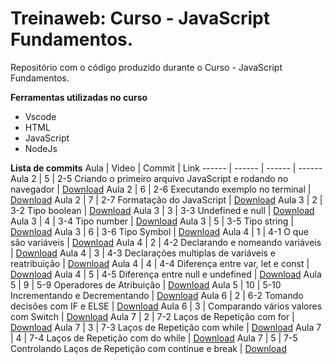 # Treinaweb: Curso - JavaScript Fundamentos.

Repositório com o código produzido durante o Curso - JavaScript Fundamentos.

**Ferramentas utilizadas no curso**

- Vscode
- HTML
- JavaScript
- NodeJs

**Lista de commits**
Aula | Video | Commit | Link
------ | ------ | ------ | ------
Aula 2 | 5 | 2-5 Criando o primeiro arquivo JavaScript e rodando no navegador | [Download](https://github.com/treinaweb/JavaScript-fundamentos/archive/54e106020659e259293a54a31cd59891891b382d.zip)
Aula 2 | 6 | 2-6 Executando exemplo no terminal | [Download](https://github.com/treinaweb/JavaScript-fundamentos/archive/309f6b24486bf8d526705b963e4ab235e92a499d.zip)
Aula 2 | 7 | 2-7 Formatação do JavaScript | [Download](https://github.com/treinaweb/JavaScript-fundamentos/archive/6123b6c27c5db7db6b4966c3710578d2cf61242e.zip)
Aula 3 | 2 | 3-2 Tipo boolean | [Download](https://github.com/treinaweb/JavaScript-fundamentos/archive/cd086e9f27ec07d5594dae7a94d16536acd6aebd.zip)
Aula 3 | 3 | 3-3 Undefined e null | [Download](https://github.com/treinaweb/JavaScript-fundamentos/archive/3f6d5e7c9e5f964558fedacc0a2c229a35679774.zip)
Aula 3 | 4 | 3-4 Tipo number | [Download](https://github.com/treinaweb/JavaScript-fundamentos/archive/a222de6ade035eff019c40f3fd1ff408a2923f4d.zip)
Aula 3 | 5 | 3-5 Tipo string | [Download](https://github.com/treinaweb/JavaScript-fundamentos/archive/77c55e0cb2115ce61532f0a32b176ac96b8a41d4.zip)
Aula 3 | 6 | 3-6 Tipo Symbol | [Download](https://github.com/treinaweb/JavaScript-fundamentos/archive/5916389583d8e9fada9c42af0a4bb0836d811e8b.zip)
Aula 4 | 1 | 4-1 O que são variáveis | [Download](https://github.com/treinaweb/JavaScript-fundamentos/archive/3f89e375940808dfa400674d8240e012086d27b0.zip)
Aula 4 | 2 | 4-2 Declarando e nomeando variáveis | [Download](https://github.com/treinaweb/JavaScript-fundamentos/archive/b0c8f251cf9c47be8be4d5db70477ce54170470f.zip)
Aula 4 | 3 | 4-3 Declarações multiplas de variáveis e reatribuição | [Download](https://github.com/treinaweb/JavaScript-fundamentos/archive/e7ecb7dc545f0282d9e2f5a428808106ccb718c5.zip)
Aula 4 | 4 | 4-4 Diferença entre var, let e const | [Download](https://github.com/treinaweb/JavaScript-fundamentos/archive/d5fbaa54613aa18e5e16318b967f842bc657a45e.zip)
Aula 4 | 5 | 4-5 Diferença entre null e undefined | [Download](https://github.com/treinaweb/JavaScript-fundamentos/archive/8d5d0cdfa06e260ef44193f9ed78e674a32139e2.zip)
Aula 5 | 9 | 5-9 Operadores de Atribuição | [Download](https://github.com/treinaweb/JavaScript-fundamentos/archive/fb536d00da5bfa85b345e9ad122d25071e3d2d7e.zip)
Aula 5 | 10 | 5-10 Incrementando e Decrementando | [Download](https://github.com/treinaweb/JavaScript-fundamentos/archive/88adbea542d00c2341f48ee4f60d10e356a21152.zip)
Aula 6 | 2 | 6-2 Tomando decisões com IF e ELSE | [Download](https://github.com/treinaweb/JavaScript-fundamentos/archive/37972b1ddbd8762bd7754a956458587b1f4e1052.zip)
Aula 6 | 3 | Comparando vários valores com Switch | [Download](https://github.com/treinaweb/JavaScript-fundamentos/archive/dd3558a3ca1839fea976ca5d34e08ff982538780.zip)
Aula 7 | 2 | 7-2 Laços de Repetição com for | [Download](https://github.com/treinaweb/JavaScript-fundamentos/archive/0ecc92f422658a2bade50b38da62f16506093b2d.zip)
Aula 7 | 3 | 7-3 Laços de Repetição com while | [Download](https://github.com/treinaweb/JavaScript-fundamentos/archive/31826e118a957f071788382ee9dd437bcbd51f4d.zip)
Aula 7 | 4 | 7-4 Laços de Repetição com do while | [Download](https://github.com/treinaweb/JavaScript-fundamentos/archive/edadc0e601dac834b2a0086963dac41a5e9e2acf.zip)
Aula 7 | 5 | 7-5 Controlando Laços de Repetição com continue e break | [Download](https://github.com/treinaweb/JavaScript-fundamentos/archive/6b1d105704367e8f0caa1388a693064516bac177.zip)
